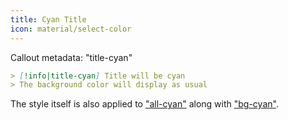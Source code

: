 ```yaml
---
title: Cyan Title
icon: material/select-color
---
```


Callout metadata: "title-cyan"

```md
> [!info|title-cyan] Title will be cyan
> The background color will display as usual
```

The style itself is also applied to ["all-cyan"](../combined-styling/page-5.md)
along with ["bg-cyan"](../bg-styling/page-5.md).

